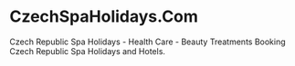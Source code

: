 CzechSpaHolidays.Com
========

Czech Republic Spa Holidays - Health Care - Beauty Treatments
Booking Czech Republic Spa Holidays and Hotels.